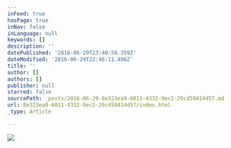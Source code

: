 ```yaml
---
inFeed: true
hasPage: true
inNav: false
inLanguage: null
keywords: []
description: ''
datePublished: '2016-06-29T23:40:58.359Z'
dateModified: '2016-06-29T22:46:11.496Z'
title: ''
author: []
authors: []
publisher: null
starred: false
sourcePath: _posts/2016-06-29-8e323ea9-6011-4332-9ec2-29cd59414d57.md
url: 8e323ea9-6011-4332-9ec2-29cd59414d57/index.html
_type: Article

---
```

![](https://the-grid-user-content.s3-us-west-2.amazonaws.com/75ee1174-43ef-45ad-8651-00adc334eeed.jpg)